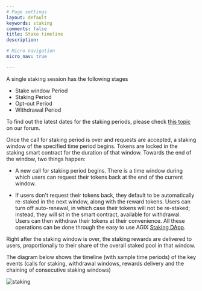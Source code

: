 ```yaml
---
# Page settings
layout: default
keywords: staking
comments: false
title: Stake timeline
description: 

# Micro navigation
micro_nav: true

---
```


A single staking session has the following stages

* Stake window Period
* Staking Period
* Opt-out Period
* Withdrawal Period

To find out the latest dates for the staking periods, please check <a href="https://community.singularitynet.io/t/staking-dates-9-march-2021-16-may-2021/3592">this topic</a> on our forum. 

Once the call for staking period is over and requests are accepted, a staking window of the specified time period begins. Tokens are locked in the staking smart contract for the duration of that window.  Towards the end of the window, two things happen:

* A new call for staking period begins. There is a time window during which users can request their tokens back at the end of the current window. 

* If users don't request their tokens back, they default to be automatically re-staked in the next window, along with the reward tokens. Users can turn off auto-renewal, in which case their tokens will not be re-staked; instead, they will sit in the smart contract, available for withdrawal. Users can then withdraw their tokens at their convenience. All these operations can be done through the easy to use AGIX <a href="https://staking.singularitynet.io" target="_blank">Staking DApp</a>.

Right after the staking window is over, the staking rewards are delivered to users, proportionally to their share of the overall staked pool in that window. 

The diagram below shows the timeline (with sample time periods) of the key events (calls for staking, withdrawal windows, rewards delivery and the chaining of consecutive staking windows)

![staking](/assets/img/staking/staking_sequence.jpg)

